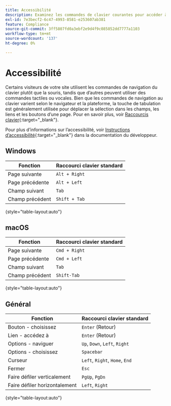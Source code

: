 ```yaml
---
title: Accessibilité
description: Examinez les commandes de clavier courantes pour accéder à la navigation sur le site de vos clients.
exl-id: 7e3becf2-6c47-4993-8581-e253607ab381
feature: Compliance
source-git-commit: 3ff5807fd0a3ebf2e9d4f9c085852dd7777a1103
workflow-type: tm+mt
source-wordcount: '137'
ht-degree: 0%

---
```


# Accessibilité

Certains visiteurs de votre site utilisent les commandes de navigation du clavier plutôt que la souris, tandis que d’autres peuvent utiliser des commandes tactiles ou vocales. Bien que les commandes de navigation au clavier varient selon le navigateur et la plateforme, la touche de tabulation est généralement utilisée pour déplacer la sélection dans les champs, les liens et les boutons d’une page. Pour en savoir plus, voir [Raccourcis clavier][1]{:target=&quot;_blank&quot;}.

Pour plus d’informations sur l’accessibilité, voir [Instructions d’accessibilité][2]{:target=&quot;_blank&quot;} dans la documentation du développeur.

## Windows

| Fonction | Raccourci clavier standard |
|--- |--- |
| Page suivante | `Alt + Right` |
| Page précédente | `Alt + Left` |
| Champ suivant | `Tab` |
| Champ précédent | `Shift + Tab` |

{style="table-layout:auto"}

## macOS

| Fonction | Raccourci clavier standard |
|--- |--- |
| Page suivante | `Cmd + Right` |
| Page précédente | `Cmd + Left` |
| Champ suivant | `Tab` |
| Champ précédent | `Shift-Tab` |

{style="table-layout:auto"}

## Général

| Fonction | Raccourci clavier standard |
|--- |--- |
| Bouton - choisissez | `Enter` (Retour) |
| Lien - accédez à | `Enter` (Retour) |
| Options - naviguer | `Up`, `Down`, `Left`, `Right` |
| Options - choisissez | `Spacebar` |
| Curseur | `Left`, `Right`, `Home`, `End` |
| Fermer | `Esc` |
| Faire défiler verticalement | `PgUp`, `PgDn` |
| Faire défiler horizontalement | `Left`, `Right` |

{style="table-layout:auto"}

[1]: https://en.wikipedia.org/wiki/Table_of_keyboard_shortcuts
[2]: https://developer.adobe.com/commerce/admin-developer/pattern-library/general/accessibility-guidelines/
